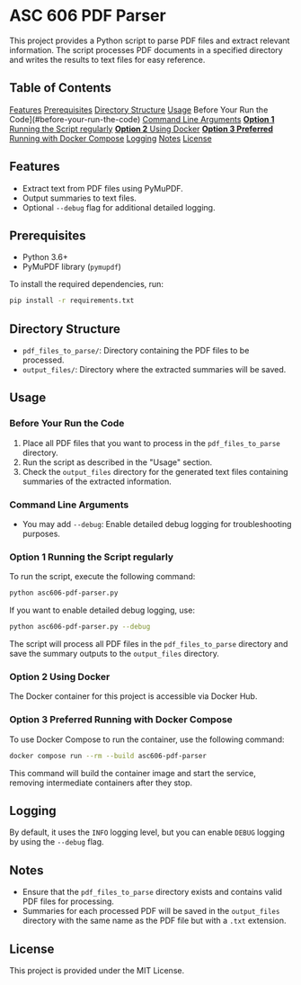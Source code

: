 # ASC 606 PDF Parser

This project provides a Python script to parse PDF files and extract relevant information. The script processes PDF documents in a specified directory and writes the results to text files for easy reference.

## Table of Contents
[Features](#features)
[Prerequisites](#prerequisites)
[Directory Structure](#directory-structure)
[Usage](#usage)
    Before Your Run the Code](#before-your-run-the-code)
    [Command Line Arguments](#command-line-arguments)
    [**Option 1** Running the Script regularly](#option-1-running-the-script-regularly)
    [**Option 2** Using Docker](#option-2-using-docker)
    [**Option 3 Preferred** Running with Docker Compose](#option-3-preferred-running-with-docker-compose)
    [Logging](#logging)
[Notes](#notes)
[License](#license)

## Features

- Extract text from PDF files using PyMuPDF.
- Output summaries to text files.
- Optional `--debug` flag for additional detailed logging.

## Prerequisites

- Python 3.6+
- PyMuPDF library (`pymupdf`)

To install the required dependencies, run:

```bash
pip install -r requirements.txt
```

## Directory Structure

- `pdf_files_to_parse/`: Directory containing the PDF files to be processed.
- `output_files/`: Directory where the extracted summaries will be saved.

## Usage

### Before Your Run the Code

1. Place all PDF files that you want to process in the `pdf_files_to_parse` directory.
2. Run the script as described in the "Usage" section.
3. Check the `output_files` directory for the generated text files containing summaries of the extracted information.

### Command Line Arguments

- You may add `--debug`: Enable detailed debug logging for troubleshooting purposes.

### **Option 1** Running the Script regularly

To run the script, execute the following command:

```bash
python asc606-pdf-parser.py
```

If you want to enable detailed debug logging, use:

```bash
python asc606-pdf-parser.py --debug
```

The script will process all PDF files in the `pdf_files_to_parse` directory and save the summary outputs to the `output_files` directory.

### **Option 2** Using Docker

The Docker container for this project is accessible via Docker Hub.

### **Option 3 Preferred** Running with Docker Compose

To use Docker Compose to run the container, use the following command:

```bash
docker compose run --rm --build asc606-pdf-parser
```

This command will build the container image and start the service, removing intermediate containers after they stop.

## Logging

By default, it uses the `INFO` logging level, but you can enable `DEBUG` logging by using the `--debug` flag.

## Notes

- Ensure that the `pdf_files_to_parse` directory exists and contains valid PDF files for processing.
- Summaries for each processed PDF will be saved in the `output_files` directory with the same name as the PDF file but with a `.txt` extension.

## License

This project is provided under the MIT License.
